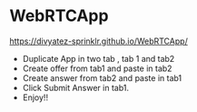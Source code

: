 # WebRTCApp
https://divyatez-sprinklr.github.io/WebRTCApp/
* Duplicate App in two tab , tab 1 and tab2
* Create offer from tab1 and paste in tab2
* Create answer from tab2 and paste in tab1
* Click Submit Answer in tab1.
* Enjoy!! 
